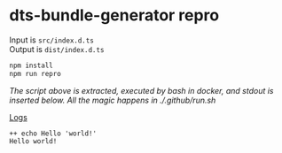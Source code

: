 # dts-bundle-generator repro

Input is `src/index.d.ts`  
Output is `dist/index.d.ts`

```bash
npm install
npm run repro
```

*The script above is extracted, executed by bash in docker, and stdout is inserted below.  All the magic happens in ./.github/run.sh*

[Logs](https://github.com/cspotcode/repros/runs/76710127)

```output
++ echo Hello 'world!'
Hello world!
```
